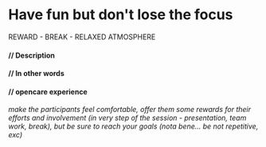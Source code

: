 # Have fun but don't lose the focus

REWARD - BREAK - RELAXED ATMOSPHERE

#### **// Description**

#### **// In other words**

#### **// opencare experience**

*make the participants feel comfortable, offer them some rewards for their efforts and involvement (in very step of the session - presentation, team work, break), but be sure to reach your goals (nota bene... be not repetitive, exc)*